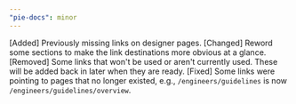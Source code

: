 ```yaml
---
"pie-docs": minor
---
```


[Added] Previously missing links on designer pages.
[Changed] Reword some sections to make the link destinations more obvious at a glance.
[Removed] Some links that won't be used or aren't currently used. These will be added back in later when they are ready.
[Fixed] Some links were pointing to pages that no longer existed, e.g., `/engineers/guidelines` is now `/engineers/guidelines/overview`.

